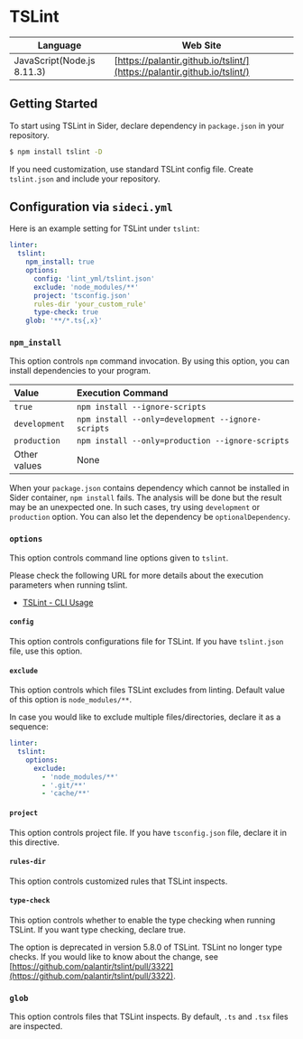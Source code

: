 # TSLint

| Language | Web Site |
| -------- | -------- |
| JavaScript(Node.js 8.11.3) | [https://palantir.github.io/tslint/](https://palantir.github.io/tslint/) |

## Getting Started

To start using TSLint in Sider, declare dependency in `package.json` in your repository.

```sh
$ npm install tslint -D
```

If you need customization, use standard TSLint config file. Create `tslint.json` and include your repository.

## Configuration via `sideci.yml`

Here is an example setting for TSLint under `tslint`:

```yaml:sideci.yml
linter:
  tslint:
    npm_install: true
    options:
      config: 'lint_yml/tslint.json'
      exclude: 'node_modules/**'
      project: 'tsconfig.json'
      rules-dir 'your_custom_rule'
      type-check: true
    glob: '**/*.ts{,x}'
```

### `npm_install`

This option controls `npm` command invocation. By using this option, you can install dependencies to your program.

|Value|Execution Command|
|:---|:---|
|`true`|`npm install --ignore-scripts`|
|`development`|`npm install --only=development --ignore-scripts`|
|`production`|`npm install --only=production --ignore-scripts`|
|Other values|None|

When your `package.json` contains dependency which cannot be installed in Sider container, `npm install` fails. The analysis will be done but the result may be an unexpected one. In such cases, try using `development` or `production` option. You can also let the dependency be `optionalDependency`.

### `options`

This option controls command line options given to `tslint`.

Please check the following URL for more details about the execution parameters when running tslint.

* [TSLint - CLI Usage](https://palantir.github.io/tslint/usage/cli/#cli-usage)

#### `config`

This option controls configurations file for TSLint. If you have `tslint.json` file, use this option.

#### `exclude`

This option controls which files TSLint excludes from linting. Default value of this option is `node_modules/**`.

In case you would like to exclude multiple files/directories, declare it as a sequence:

```yaml:sideci.yml
linter:
  tslint:
    options:
      exclude:
        - 'node_modules/**'
        - '.git/**'
        - 'cache/**'
```

#### `project`

This option controls project file. If you have `tsconfig.json` file, declare it in this directive.

#### `rules-dir`

This option controls customized rules that TSLint inspects.

#### `type-check`

This option controls whether to enable the type checking when running TSLint. If you want type checking, declare true.

The option is deprecated in version 5.8.0 of TSLint. TSLint no longer type checks. If you would like to know about the change, see [https://github.com/palantir/tslint/pull/3322](https://github.com/palantir/tslint/pull/3322).

### `glob`

This option controls files that TSLint inspects. By default, `.ts` and `.tsx` files are inspected.

